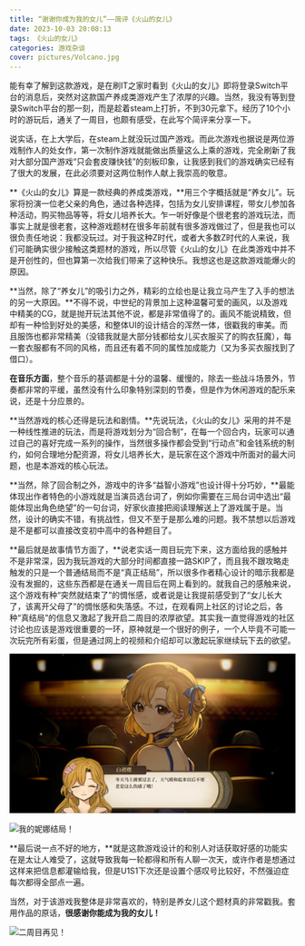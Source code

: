 ```yaml
---
title: “谢谢你成为我的女儿”——简评《火山的女儿》
date: 2023-10-03 20:08:13
tags: 《火山的女儿》
categories: 游戏杂谈
cover: pictures/Volcano.jpg
---
```


能有幸了解到这款游戏，是在刷IT之家时看到《火山的女儿》即将登录Switch平台的消息后，突然对这款国产养成类游戏产生了浓厚的兴趣。当然，我没有等到登录Switch平台的那一刻，而是趁着steam上打折，不到30元拿下。经历了10个小时的游玩后，通关了一周目，也颇有感受，在此写个简评来分享一下。

说实话，在上大学后，在steam上就没玩过国产游戏。而此次游戏也据说是两位游戏制作人的处女作，第一次制作游戏就能做出质量这么上乘的游戏，完全刷新了我对大部分国产游戏“只会套皮赚快钱”的刻板印象，让我感到我们的游戏确实已经有了很大的发展，在此必须要对这两位制作人献上我崇高的敬意。

**《火山的女儿》算是一款经典的养成类游戏，**用三个字概括就是“养女儿”。玩家将扮演一位老父亲的角色，通过各种选择，包括为女儿安排课程，带女儿参加各种活动，购买物品等等，将女儿培养长大。乍一听好像是个很老套的游戏玩法，而事实上就是很老套，这种游戏题材在很多年前就有很多游戏做过了，但是我也可以很负责任地说：我都没玩过。对于我这种Z时代，或者大多数Z时代的人来说，我们可能确实很少接触这类题材的游戏，所以尽管《火山的女儿》在此类游戏中并不是开创性的，但也算第一次给我们带来了这种快乐。我想这也是这款游戏能爆火的原因。

**当然，除了“养女儿”的吸引力之外，精彩的立绘也是让我立马产生了入手的想法的另一大原因。**不得不说，中世纪的背景加上这种温馨可爱的画风，以及游戏中精美的CG，就是抛开玩法其他不说，都是非常值得了的。画风不能说精致，但却有一种恰到好处的美感，和整体UI的设计结合的浑然一体，很戳我的审美。而且服饰也都非常精美（没错我就是大部分钱都给女儿买衣服买了的购衣狂魔），每一套衣服都有不同的风格，而且还有着不同的属性加成能力（又为多买衣服找到了借口）。

**在音乐方面**，整个音乐的基调都是十分的温馨、缓慢的，除去一些战斗场景外，节奏都非常的平缓，虽然没有什么印象特别深刻的节奏，但是作为休闲游戏的配乐来说，还是十分应景的。

**当然游戏的核心还得是玩法和剧情。**先说玩法，《火山的女儿》采用的并不是一种线性推进的玩法，而是将游戏划分为“回合制”，在每一个回合内，玩家可以通过自己的喜好完成一系列的操作，当然很多操作都会受到“行动点”和金钱系统的制约，如何合理地分配资源，将女儿培养长大，是玩家在这个游戏中所面对的最大问题，也是本游戏的核心玩法。

**当然，除了回合制之外，游戏中的许多“益智小游戏”也设计得十分巧妙，**最能体现出作者特色的小游戏就是当演员选台词了，例如你需要在三局台词中选出“最能体现出角色绝望”的一句台词，好家伙直接把阅读理解送上了游戏属于是。当然，设计的确实不错，有挑战性，但又不至于是那么难的问题。我不禁想以后游戏是不是都可以直接改变初中高中的各种题目了。

**最后就是故事情节方面了，**说老实话一周目玩完下来，这方面给我的感触并不是非常深，因为我玩游戏的大部分时间都直接一路SKIP了，而且我不跟攻略走触发的只是一个普通结局而不是“真正结局”，所以很多作者精心设计的暗示我都是没有发掘的，这些东西都是在通关一周目后在网上看到的。就我自己的感触来说，这个游戏有种“突然就结束了”的惆怅感，或者说是让我提前感受到了“女儿长大了，该离开父母了”的惆怅感和失落感。不过，在观看网上社区的讨论之后，各种“真结局”的信息又激起了我开启二周目的浓厚欲望。其实我一直觉得游戏的社区讨论也应该是游戏很重要的一环，原神就是一个很好的例子，一个人毕竟不可能一次玩完所有彩蛋，但是通过网上的视频和介绍却可以激起玩家继续玩下去的欲望。

![](“谢谢你成为我的女儿”——简评《火山的女儿》/01.png "我的妮娜结局！")

![](“谢谢你成为我的女儿”——简评《火山的女儿》/02.png "我的妮娜结局！")

**最后说一点不好的地方，**就是这款游戏设计的和别人对话获取好感的功能实在是太让人难受了，这就导致我每一轮都得和所有人聊一次天，或许作者是想通过这样来把信息都灌输给我，但是U1S1下次还是设置个感叹号比较好，不然强迫症每次都得全部点一遍。

当然，对于该游戏我整体是非常喜欢的，特别是养女儿这个题材真的非常戳我。套用作品的原话，**很感谢你能成为我的女儿！**

![](“谢谢你成为我的女儿”——简评《火山的女儿》/03.png "二周目再见！")